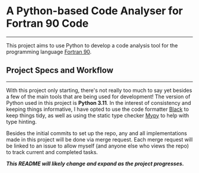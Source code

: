 # A Python-based Code Analyser for Fortran 90 Code
***
This project aims to use Python to develop a code analysis tool for the programming language 
[Fortran 90](https://en.wikipedia.org/wiki/Fortran). 

## Project Specs and Workflow
***
With this project only starting, there's not really too much to say yet besides a few of the main tools that are being
used for development! The version of Python used in this project is **Python 3.11**. In the interest of consistency and 
keeping things informative, I have opted to use the code formatter [Black](https://github.com/psf/black) to keep things 
tidy, as well as using the static type checker [Mypy](https://github.com/python/mypy) to help with type hinting.

Besides the initial commits to set up the repo, any and all implementations made in this project will be done via merge
request. Each merge request will be linked to an issue to allow myself (and anyone else who views the repo) to track
current and completed tasks.

***This README will likely change and expand as the project progresses.***